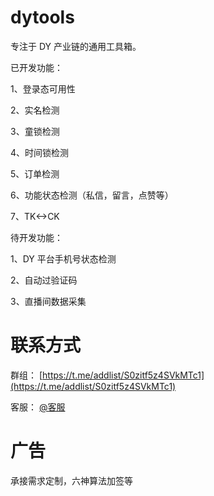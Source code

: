 # dytools

专注于 DY 产业链的通用工具箱。

已开发功能：

1、登录态可用性

2、实名检测

3、童锁检测

4、时间锁检测

5、订单检测

6、功能状态检测（私信，留言，点赞等）

7、TK<->CK

待开发功能：

1、DY 平台手机号状态检测

2、自动过验证码

3、直播间数据采集

# 联系方式

群组： [https://t.me/addlist/S0zitf5z4SVkMTc1](https://t.me/addlist/S0zitf5z4SVkMTc1)

客服： [@客服](https://t.me/dyzongwushuserver)

# 广告

承接需求定制，六神算法加签等